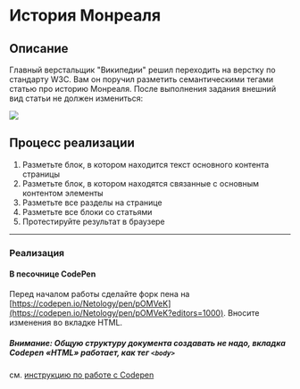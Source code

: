 # История Монреаля

## Описание

Главный верстальщик "Википедии" решил переходить на верстку по стандарту W3C. Вам он поручил разметить семантическими тегами статью про историю Монреаля. После выполнения задания внешний вид статьи не должен измениться:

![](https://github.com/netology-code/html-2-homeworks/blob/master/sources/2-1/montreal-before.png?raw=true)

## Процесс реализации

1. Разметьте блок, в котором находится текст основного контента страницы
2. Разметьте блок, в котором находятся связанные с основным контентом элементы
3. Разметьте все разделы на странице
4. Разметьте все блоки со статьями
5. Протестируйте результат в браузере

---

### Реализация

#### В песочнице CodePen

Перед началом работы сделайте форк пена на [https://codepen.io/Netology/pen/pOMVeK](https://codepen.io/Netology/pen/pOMVeK?editors=1000). Вносите изменения во вкладке HTML.

##### Внимание: Общую структуру документа создавать не надо, вкладка Codepen «HTML» работает, как тег `<body>`
см. [инструкцию по работе с Codepen](https://netology-university.bitbucket.io/guides/wm/codepen-guide/)
